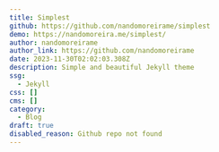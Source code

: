 ```yaml
---
title: Simplest
github: https://github.com/nandomoreirame/simplest
demo: https://nandomoreira.me/simplest/
author: nandomoreirame
author_link: https://github.com/nandomoreirame
date: 2023-11-30T02:02:03.308Z
description: Simple and beautiful Jekyll theme
ssg:
  - Jekyll
css: []
cms: []
category:
  - Blog
draft: true
disabled_reason: Github repo not found
---
```

